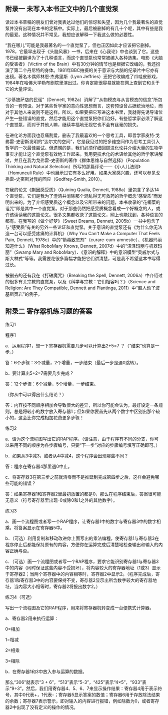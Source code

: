 ## 附录一 未写入本书正文中的几个直觉泵


读过本书草稿的朋友们曾对我表达过他们的惊讶和失望，因为几个我最著名的直觉泵并没有出现在本书的定稿中。实际上，最后被删掉的有几十个呢，其中有些是我的最爱。这种情况并不常见，我想应该解释一下我这么做的必要性。

“我在哪儿”可能是我最著名的一个直觉泵了，但也正因如此才应该把它删掉。1978，它最早出现于《头脑风暴》一书，后来在《心我论》中也谈到了它。这些书已经被翻译为了十几种语言，而这个直觉泵也常常被编入各种选集。电影《大脑的受害者》（Victim of the Brain）中有30分钟的情节也是根据它改编的，我还扮演了第二个丹尼特的身体。1981年BBC拍摄的关于意识与大脑的纪录片中它亦有出镜。著名木偶师林恩·杰弗里斯（Lynn Jeffries）还把它改编成了爪哇皮影戏，1984年在哈佛大学勒布剧院里演出过。你肯定能很容易就能在网上查到它和关于它的大量评论。

“沙基披萨店的民谣”（Dennett, 1982a）消解了“从物模态与从言模态的信念”所包含的一套预设。对于某些哲学家的意向性思想而言，这套预设曾占据统治地位，而对于其他人来说则不是这样。所以，如果要把它写进这本书里，我就得先诱导诸位产生一些错误的直觉，然后才能用这个直觉泵把你们治好。有些哲学家必须了解这个直觉泵，而对于其他人嘛，继续幸福地无视它也不会有丝毫的损失。

在进化论方面我也忍痛割爱，删去了我最喜欢的一个思考工具，即哲学家皮特·戈弗雷-史密斯发明的“达尔文的空间”，它是我见过的把多维空间作为思考工具引入哲学的一次最佳尝试。但遗憾的是，我们必须仔细回顾进化论并介绍大量的生物学事实才能让这个直觉泵有效地工作起来。我用更技术化的术语给其他的哲学家讲解过，并且在我为戈弗雷-史密斯的著作《群体思维与自然选择》（Population Thinking and Natural Selection）所写的那篇评论——《小人儿法则》（Homunculi Rule）中也展示过它有多么好用。如果大家感兴趣，还可以参见戈弗雷-史密斯对我的回应（Godfrey-Smith, 2010）。

在我的论文《蒯因感受质》（Quining Qualia, Dennett, 1988a）里包含了多达14个直觉泵，它们是我为了澄清并消除那个混乱得无可救药的哲学概念“感受质”而发明出来的。为了介绍感受质这个概念以及它所带来的问题，本书收录的“花椰菜的诅咒”即是其中一个直觉泵。对于那些仍然把感受质概念看成一个好概念的人，或许该读读我的这篇论文。很多文集都收录了这篇论文，网上也能找到，各种语言的都有。在我写的《做个好梦》（Sweet Dreams, Dennett, 2005b）一书中包含了与“感受质”有关的另外一些论证和直觉泵。关于意识的直觉泵还有《为什么你无法造一台可以感受疼痛的计算机》（Why You Can't Make a Computer That Feels Pain, Dennett, 1978c）中的“箭毒致忘剂”（curare-cum-amnestic）、《机器玛丽知道什么》（What RoboMary Knows, Dennett, 2007d）中的“沼泽玛丽与机器玛丽”（Swamp Mary and RoboMary）、《意识的解释》中的意识模型“奥威尔式与斯大林式”等等。我需要花很多篇幅才能把它们讲清楚，可是我不希望这本书写得过长。

被删去的还有我在《打破魔咒》（Breaking the Spell, Dennett, 2006a）中介绍过的很多有关宗教的直觉泵，以及《科学与宗教：它们相容吗？》（Science and Religion: Are They Compatible, Dennett and Plantinga, 2011）中“超人动了波基斯页岩”的例子。

## 附录二 寄存器机练习题的答案


练习1



程序1

a．运用程序1，想一下寄存器机需要几步可以计算出2+5=7 ？（“结束”也算是一步。）

答：6个步骤：3个减量，2个增量，一步结束（最后一步是遇0跳转）。

b．要计算出5+2=7需要几步完成？

答：12个步骤：6个减量，5个增量，一步结束。

（你从中可以得出什么结论？）

答：内容按不同顺序相加会导致很大的差异，所以你可能会认为，最好设定一条规则，总是将较小的数字放入寄存器1；但如果你要首先从两个数字中区别出那个较小的，这会比你完成相加花费更多步骤！

练习2

a．请为这个流程图写出它的RAP程序。（请注意，由于程序有不同的分支，你可以采用不同的顺序为各步骤编号，只要“下一步”对应的步骤编号填写正确即可。）





b．如果从3中减3，或者从4中减4，这个程序会出现哪些不同？

答：程序在寄存器4那里遇0中止。

c．将寄存器3在第三步之前就清零而不是推延到完成第四步之后，这样会避免哪些可能的错误？

答：如果寄存器1和寄存器2里最初放置的都是0，那么在程序结束后，答案很可能无意义（符号寄存器里出现-0或除0和1之外的其他数字）。

练习3

a．画一个流程图或者写一个RAP程序，让寄存器1中的数字与寄存器3中的数字相乘，将答案显示在寄存器5中。





b．（可选）利用复制和移动改进你上面写出的乘法编程，使寄存器1与寄存器3在程序停止后都能保持原有的内容，方便你在运算完成后清楚地检查输出和输入的内容正确与否。





c．（可选）画一个流程图或者写一个RAP程序，要求它能识别寄存器1与寄存器3中的内容（同时保证这些内容不受损坏），将内容较大的寄存器地址（1或3）显示于寄存器2；当两个寄存器中的内容相等时，寄存器2中显示2。（程序完成后，寄存器1和寄存器3中的内容要保持不变，寄存器2显示出所含数字较大的寄存器地址，当内容大小相等时，寄存器2将报出数字2。）





练习4（可选）

写出一个流程图及它的RAP程序，用来将寄存器机转变成一台便携式计算器。

a．寄存器2用来执行运算：

0=相加

1=相减

2=相乘

3=相除

b．在寄存器1和3中放入参与运算的数据。

那么“306”就表示“3 + 6”，“513”表示“5-3”，“425”表示“4×5”，“933”表示“9÷3”。然后，我们用寄存器4、5、6、7来显示操作结果：寄存器4用于表示符号，其中0代表+，1代表-；寄存器5显示答案的数值；寄存器6用于存放除法结果的余数；寄存器7表示警示，即对输入的内容进行报错，例如除数为0，或者寄存器2中出现了没有定义的操作的情况。




